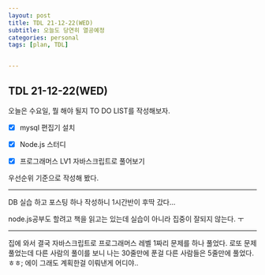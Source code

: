 ```yaml
---
layout: post
title: TDL 21-12-22(WED)
subtitle: 오늘도 당연히 열공예정
categories: personal
tags: [plan, TDL]


---
```




## TDL 21-12-22(WED)

오늘은 수요일, 뭘 해야 될지 TO DO LIST를 작성해보자.

- [x] mysql 편집기 설치
- [x] Node.js 스터디
- [x] 프로그래머스 LV1 자바스크립트로 풀어보기



우선순위 기준으로 작성해 봤다.



---



DB 실습 하고 포스팅 하나 작성하니 1시간반이 후딱 갔다...

node.js공부도 할려고 책을 읽고는 있는데 실습이 아니라 집중이 잘되지 않는다. ㅜ


---
집에 와서 결국 자바스크립트로 프로그래머스 레벨 1짜리 문제를 하나 풀었다. 로또 문제 풀었는데 다른 사람의 풀이를 보니 나는 30줄만에 푼걸 다른 사람들은 5줄만에 풀었다. ㅎㅎ; 에이 그래도 계획한걸 이뤄낸게 어디야..
